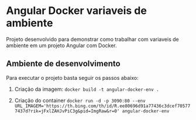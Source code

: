 # Angular Docker variaveis de ambiente

Projeto desenvolvido para demonstrar como trabalhar com variaveis de ambiente em um projeto Angular com Docker.

## Ambiente de desenvolvimento
Para executar o projeto basta seguir os passos abaixo:

1. Criação da imagem:
`docker build -t angular-docker-env .`

2. Criação do container
`docker run -d -p 3090:80 --env URL_IMAGEM='https://th.bing.com/th/id/R.ee80696d91a77436c3dcef705777437d?rik=jFxlZAHJvPiC3g&pid=ImgRaw&r=0' angular-docker-env`